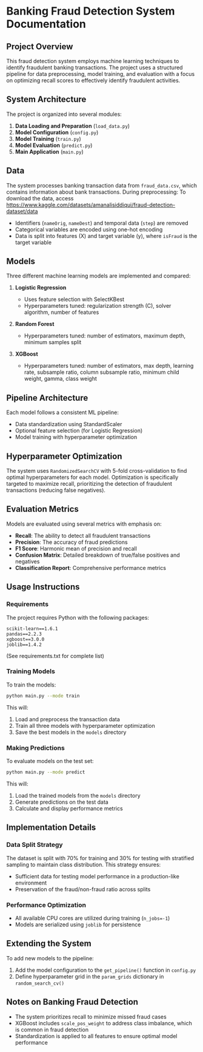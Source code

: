 # Banking Fraud Detection System Documentation

## Project Overview

This fraud detection system employs machine learning techniques to identify fraudulent banking transactions. The project uses a structured pipeline for data preprocessing, model training, and evaluation with a focus on optimizing recall scores to effectively identify fraudulent activities.

## System Architecture

The project is organized into several modules:

1. **Data Loading and Preparation** (`load_data.py`)
2. **Model Configuration** (`config.py`)
3. **Model Training** (`train.py`)
4. **Model Evaluation** (`predict.py`)
5. **Main Application** (`main.py`)

## Data

The system processes banking transaction data from `fraud_data.csv`, which contains information about bank transactions. During preprocessing:
To download the data, access https://www.kaggle.com/datasets/amanalisiddiqui/fraud-detection-dataset/data

- Identifiers (`nameOrig`, `nameDest`) and temporal data (`step`) are removed
- Categorical variables are encoded using one-hot encoding
- Data is split into features (X) and target variable (y), where `isFraud` is the target variable

## Models

Three different machine learning models are implemented and compared:

1. **Logistic Regression**
   - Uses feature selection with SelectKBest
   - Hyperparameters tuned: regularization strength (C), solver algorithm, number of features

2. **Random Forest**
   - Hyperparameters tuned: number of estimators, maximum depth, minimum samples split

3. **XGBoost**
   - Hyperparameters tuned: number of estimators, max depth, learning rate, subsample ratio, column subsample ratio, minimum child weight, gamma, class weight

## Pipeline Architecture

Each model follows a consistent ML pipeline:
- Data standardization using StandardScaler
- Optional feature selection (for Logistic Regression)
- Model training with hyperparameter optimization

## Hyperparameter Optimization

The system uses `RandomizedSearchCV` with 5-fold cross-validation to find optimal hyperparameters for each model. Optimization is specifically targeted to maximize recall, prioritizing the detection of fraudulent transactions (reducing false negatives).

## Evaluation Metrics

Models are evaluated using several metrics with emphasis on:
- **Recall**: The ability to detect all fraudulent transactions
- **Precision**: The accuracy of fraud predictions
- **F1 Score**: Harmonic mean of precision and recall
- **Confusion Matrix**: Detailed breakdown of true/false positives and negatives
- **Classification Report**: Comprehensive performance metrics

## Usage Instructions

### Requirements

The project requires Python with the following packages:
```
scikit-learn==1.6.1
pandas==2.2.3
xgboost==3.0.0
joblib==1.4.2
```
(See requirements.txt for complete list)

### Training Models

To train the models:
```bash
python main.py --mode train
```

This will:
1. Load and preprocess the transaction data
2. Train all three models with hyperparameter optimization
3. Save the best models in the `models` directory

### Making Predictions

To evaluate models on the test set:
```bash
python main.py --mode predict
```

This will:
1. Load the trained models from the `models` directory
2. Generate predictions on the test data
3. Calculate and display performance metrics

## Implementation Details

### Data Split Strategy

The dataset is split with 70% for training and 30% for testing with stratified sampling to maintain class distribution. This strategy ensures:
- Sufficient data for testing model performance in a production-like environment
- Preservation of the fraud/non-fraud ratio across splits

### Performance Optimization

- All available CPU cores are utilized during training (`n_jobs=-1`)
- Models are serialized using `joblib` for persistence

## Extending the System

To add new models to the pipeline:
1. Add the model configuration to the `get_pipeline()` function in `config.py`
2. Define hyperparameter grid in the `param_grids` dictionary in `random_search_cv()`

## Notes on Banking Fraud Detection

- The system prioritizes recall to minimize missed fraud cases
- XGBoost includes `scale_pos_weight` to address class imbalance, which is common in fraud detection
- Standardization is applied to all features to ensure optimal model performance
